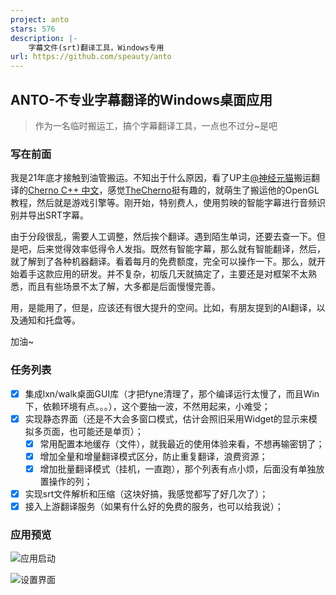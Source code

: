 ```yaml
---
project: anto
stars: 576
description: |-
    字幕文件(srt)翻译工具，Windows专用
url: https://github.com/speauty/anto
---
```


## ANTO-不专业字幕翻译的Windows桌面应用

> 作为一名临时搬运工，搞个字幕翻译工具，一点也不过分~是吧
>



### 写在前面

我是21年底才接触到油管搬运。不知出于什么原因，看了UP主[@神经元猫](https://space.bilibili.com/364152971/?spm_id_from=333.999.0.0)搬运翻译的[Cherno C++ 中文](https://space.bilibili.com/364152971/channel/collectiondetail?sid=13909)，感觉[TheCherno](https://github.com/TheCherno)挺有趣的，就萌生了搬运他的OpenGL教程，然后就是游戏引擎等。刚开始，特别费人，使用剪映的智能字幕进行音频识别并导出SRT字幕。

由于分段很乱，需要人工调整，然后挨个翻译。遇到陌生单词，还要去查一下。但是吧，后来觉得效率低得令人发指。既然有智能字幕，那么就有智能翻译，然后，就了解到了各种机器翻译。看着每月的免费额度，完全可以操作一下。那么，就开始着手这款应用的研发。并不复杂，初版几天就搞定了，主要还是对框架不太熟悉，而且有些场景不太了解，大多都是后面慢慢完善。

用，是能用了，但是，应该还有很大提升的空间。比如，有朋友提到的AI翻译，以及通知和托盘等。

加油~

### 任务列表

- [x] 集成lxn/walk桌面GUI库（才把fyne清理了，那个编译运行太慢了，而且Win下，依赖环境有点。。。），这个要抽一波，不然用起来，小难受；
- [x] 实现静态界面（还是不大会多窗口模式，估计会照旧采用Widget的显示来模拟多页面，也可能还是单页）；
  - [x] 常用配置本地缓存（文件），就我最近的使用体验来看，不想再输密钥了；
  - [x] 增加全量和增量翻译模式区分，防止重复翻译，浪费资源；
  - [x] 增加批量翻译模式（挂机，一直跑），那个列表有点小烦，后面没有单独放置操作的列；
- [x] 实现srt文件解析和压缩（这块好搞，我感觉都写了好几次了）；
- [x] 接入上游翻译服务（如果有什么好的免费的服务，也可以给我说）；

### 应用预览

![应用启动](./assets/images/startup.jpg)

![设置界面](./assets/images/settings.jpg)


